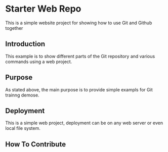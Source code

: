 # Starter Web Repo

This is a simple website project for showing how to use Git and Github together

## Introduction

This example is to show different parts of the Git repository and various commands using a web project.

## Purpose

As stated above, the main purpose is to provide simple exampls for Git trainng demose.

## Deployment

This is a simple web project, deployment can be on any web server or even local file system.

## How To Contribute
